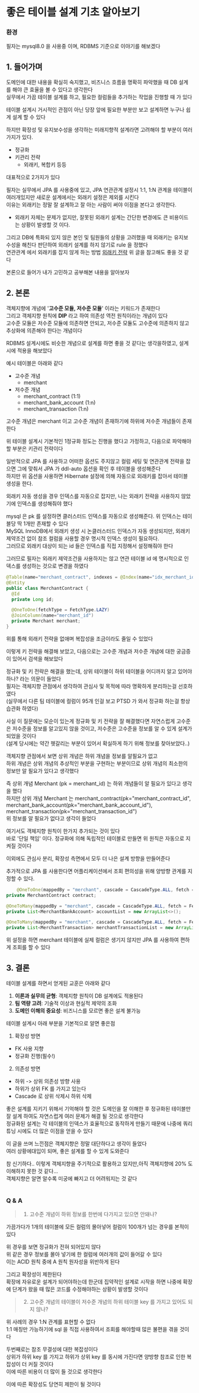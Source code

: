 # 좋은 테이블 설계 기초 알아보기

### 환경
필자는 mysql8.0 을 사용중 이며, RDBMS 기준으로 이야기를 해보겠다 <br>

## 1. 들어가며
도메인에 대한 내용을 확실히 숙지했고, 비즈니스 흐름을 명확히 파악했을 때 DB 설계를 해야 큰 효율을 볼 수 있다고 생각한다 <br>
실무에서 가끔 테이블 설계를 하고, 필요한 컬럼들을 추가하는 작업을 진행할 때 가 있다 <br>

테이블 설계시 거시적인 관점이 아닌 당장 앞에 필요한 부분만 보고 설계하면 누구나 쉽게 설계 할 수 있다 <br>

하지만 확장성 및 유지보수성을 생각하는 미래지향적 설계라면 고려해야 할 부분이 여러가지가 있다.

- 정규화
- 키관리 전략
  - 외래키, 복합키 등등

대표적으로 2가지가 있다 <br>

필자는 실무에서 JPA 를 사용중에 있고, JPA 연관관계 설정시 1:1, 1:N 관계을 테이블이 여러개있지만 새로운 설계에서는 외래키 설정은 제외를 시킨다 <br>
이유는 외래키는 정말 잘 설계하고 잘 아는 사람이 써야 이점을 본다고 생각한다. <br>
- 외래키 자체는 문제가 없지만, 잘못된 외래키 설계는 간단한 변경에도 큰 비용이드는 상황이 발생할 것 이다.

그리고 DB에 특화되 있지 않은 본인 및 팀원들의 상황을 고려했을 때 외래키는 유지보수성을 해친다 판단하여 외래키 설계를 하지 않기로 rule 을 정했다 <br>
연관관계 에서 외래키를 잡지 않게 하는 방법 <a href="https://github.com/Hyeonqz/TIL/blob/master/Database/ORM/docs/JPA%20%EC%97%94%ED%8B%B0%ED%8B%B0%EC%99%80%20%EC%8B%A4%EC%A0%9C%20DB%20%EC%99%B8%EB%9E%98%ED%82%A4%20%EC%A0%84%EB%9E%B5%20%EA%B6%81%EA%B8%88%EC%A6%9D%20%ED%95%B4%EA%B2%B0.md">외래키 전략</a>
위 글을 참고해도 좋을 것 같다 <br>


본론으로 들어가 내가 고민하고 공부해본 내용을 알아보자<br>


## 2. 본론
객체지향에 개념에 '**고수준 모듈, 저수준 모듈**' 이라는 키워드가 존재한다 <br>
그리고 객체지향 원칙에 **DIP** 라고 하여 의존성 역전 원칙이라는 개념이 있다 <br>
고수준 모듈은 저수준 모듈에 의존하면 안되고, 저수준 모듈도 고수준에 의존하지 않고 추상화에 의존해야 한다는 개념이다 <br>

RDBMS 설계시에도 비슷한 개념으로 설계를 하면 좋을 것 같다는 생각을하였고, 설계시에 적용을 해보았다 <br>

예시 테이블은 아래와 같다
- 고수준 개념
  - merchant
- 저수준 개념
  - merchant_contract (1:1)
  - merchant_bank_account (1:n)
  - merchant_transaction (1:n)


고수준 개념은 merchant 이고 고수준 개념이 존재하기에 하위에 저수준 개념들이 존재한다 <br>

위 테이블 설계시 기본적인 1정규화 정도는 진행을 했다고 가정하고, 다음으로 파악해야할 부분은 키관리 전략이다 <br>

일반적으로 JPA 를 사용하고 어떠한 옵션도 주지않고 컬럼 세팅 및 연관관계 전략을 잡으면 그에 맞춰서 JPA 가 ddl-auto 옵션을 확인 후 테이블을 생성해준다 <br>
하지만 위 옵션을 사용하면 Hibernate 설정에 의해 자동으로 외래키를 잡아서 테이블 생성을 한다. <br>

외래키 자동 생성을 경우 인덱스를 자동으로 잡지만, 나는 외래키 전략을 사용하지 않았기에 인덱스를 생성해줘야 했다 <br>

mysql 은 pk 를 설정하면 클러스터드 인덱스를 자동으로 생성해준다. 위 인덱스는 테이블당 딱 1개만 존재할 수 있다 <br>
MySQL InnoDB에서 외래키 생성 시 논클러스터드 인덱스가 자동 생성되지만, 외래키 제약조건 없이 참조 컬럼을 사용할 경우 명시적 인덱스 생성이 필요하다. <br>
그러므로 외래키 대상이 되는 id 들은 인덱스를 직접 지정해서 설정해줘야 한다 <br>

그러므로 필자는 외래키 제약조건을 사용하지는 않고 연관 테이블 id 에 명시적으로 인덱스를 생성하는 것으로 변경을 하였다 <br>
```java
@Table(name="merchant_contract", indexes = @Index(name="idx_merchant_id", columnList = "merchant_id"))
@Entity
public class MerchantContract {
  @Id
  private Long id;

  @OneToOne(fetchType = FetchType.LAZY)
  @JoinColumn(name="merchant_id")
  private Merchant merchant;
}
```

위를 통해 외래키 전략을 없애며 복잡성을 조금이라도 줄일 수 있었다 <br>

이렇게 키 전략을 해결해 보았고, 다음으로는 고수준 개념과 저수준 개념에 대한 궁금증이 있어서 검색을 해보았다 <br>

정규화 및 키 전략은 해결을 했는데, 상위 테이블이 하위 테이블을 어디까지 알고 있어야 하나? 라는 의문이 들었다 <br>
필자는 객체지향 관점에서 생각하여 관심사 및 목적에 따라 명확하게 분리하는걸 선호하였다 <br>
(실무에서 다른 팀 테이블에 컬럼이 95개 인걸 보고 PTSD 가 와서 정규화 하는걸 항상 습관화 하였다) <br>

사실 이 질문에는 모순이 있는게 정규화 및 키 전략을 잘 해결했다면 자연스럽게 고수준은 저수준을 정보를 알고있지 않을 것이고, 저수준은 고수준을 정보를 알 수 있게 설계가 되었을 것이다 <br>
(설계 당시에는 약간 헷갈리는 부분이 있어서 확실하게 하기 위해 정보를 찾아보았다..) <br>


객체지향 관점에서 보면 상위 개념은 하위 개념을 정보를 알필요가 없고 <br>
하위 개념은 상위 개념의 추상적인 부분을 구현하는 부분이므로 상위 개념의 최소한의 정보만 알 필요가 있다고 생각했다 <br>

즉 상위 개념 Merchant (pk = merchant_id) 는 하위 개념들이 알 필요가 있다고 생각을 했다 <br>
하지만 상위 개념 Merchant 는 merchant_contract(pk="merchant_contract_id", merchant_bank_account(pk="merchant_bank_account_id"), merchant_transaction(pk="merchant_transaction_id") <br>
위 정보를 알 필요가 없다고 생각이 들었다 <br>

여기서도 객체지향 원칙이 한가지 추가되는 것이 있다 <br>
바로 '단일 책임' 이다. 정규화에 의해 독립적인 테이블로 만들면 위 원칙은 자동으로 지켜질 것이다 <br>

이외에도 관심사 분리, 확장성 측면에서 모두 더 나은 설계 방향을 만들어준다 <br>

추가적으로 JPA 를 사용한다면 어플리케이션에서 조회 편의성을 위해 양방향 관계를 지정할 수 있다.
```java
    @OneToOne(mappedBy = "merchant", cascade = CascadeType.ALL, fetch = FetchType.LAZY)
private MerchantContract contract;

@OneToMany(mappedBy = "merchant", cascade = CascadeType.ALL, fetch = FetchType.LAZY)
private List<MerchantBankAccount> accountList = new ArrayList<>();

@OneToMany(mappedBy = "merchant", cascade = CascadeType.ALL, fetch = FetchType.LAZY)
private List<MerchantTransaction> merchantTransactionList = new ArrayList<>();
```

위 설정을 하면 merchant 테이블에 실제 컬럼은 생기지 않지만 JPA 를 사용하여 편하게 조회를 할 수 있다 <br>


## 3. 결론
테이블 설계를 하면서 얻게된 교훈은 아래와 같다
1. **이론과 실무의 균형**: 객체지향 원칙이 DB 설계에도 적용된다
2. **팀 역량 고려**: 기술적 이상과 현실적 제약의 조화
3. **도메인 이해의 중요성**: 비즈니스를 모르면 좋은 설계 불가능


테이블 설계시 아래 부분을 기본적으로 알면 좋은점
1. 확장성 방면
  - FK 사용 지향
  - 정규화 진행(필수!)
2. 의존성 방면
  - 하위 -> 상위 의존성 방향 사용
  - 하위가 상위 FK 를 가지고 있는다
  - Cascade 로 상위 삭제시 하위 삭제

좋은 설계를 지키기 위해서 기억해야 할 것은 도메인을 잘 이해한 후 정규화된 테이블만 잘 설계 하여도 자연스럽게 여러 문제가 해결 될 것으로 생각한다 <br>
정규화된 설계는 각 테이블의 인덱스가 효율적으로 동작하게 만들기 때문에 나중에 쿼리 튜닝 시에도 더 많은 이점을 얻을 수 있다 <br>

이 글을 쓰며 느낀점은 객체지향은 정말 대단하다고 생각이 들었다 <br>
여러 상황에대입이 되며, 좋은 설계를 할 수 있게 도와준다 <br>

참 신기하다.. 이렇게 객체지향을 주기적으로 활용하고 있지만,아직 객체지향에 20% 도 이해하지 못한 것 같다... <br>
객체지향은 알면 알수록 미궁에 빠지고 더 어려워지는 것 같다 <br><br>

### Q & A
> 1. 고수준 개념이 하위 정보를 한번에 다가지고 있으면 안돼나?

가끔가다가 1개의 테이블에 모든 컬럼의 몰아넣어 컬럼이 100개가 넘는 경우를 본적이 있다 <br>

위 경우를 보면 정규화가 전혀 되어있지 않다 <br>
위 같은 경우 정보를 몰아 넣기에 한 컬럼에 여러개의 값이 들어갈 수 있다 <br>
이는 ACID 원칙 중에 A 원칙 원자성을 위반하게 된다 <br>

그리고 확장성이 제한된다 <br>
확장에 자유로운 설계가 되어야하는데 한군데 집약적인 설계로 시작을 하면 나중에 확장에 단계가 왔을 때 많은 코드를 수정해야하는 상황이 발생할 것이다 <br>


> 2. 고수준 개념의 테이블이 저수준 개념의 하위 테이블 key 를 가지고 있어도 되지 않나?

위 사례의 경우 1:N 관계를 표현할 수 없다 <br>
1:1 매칭만 가능하기에 sql 을 직접 사용하여서 조회를 해야할때 많은 불편을 겪을 것이다 <br>

두번째로는 참조 무결성에 대한 복잡성이다 <br>
상위가 하위 key 를 가지고 하위가 상위 key 를 동시에 가진다면 양방향 참조로 인한 복잡성이 더 커질 것이다 <br>
이에 따른 비용이 더 많이 들 것으로 생각한다 <br>

이에 따른 확장성도 당연히 제한이 될 것이다 <br>
